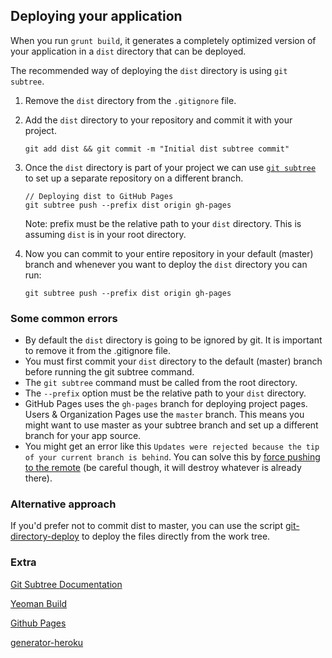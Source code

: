 ## Deploying your application

When you run ```grunt build```, it generates a completely optimized version of your application in a ```dist``` directory that can be deployed.

The recommended way of deploying the ```dist``` directory is using ```git subtree```.

1. Remove the ```dist``` directory from the ```.gitignore``` file.


2. Add the ```dist``` directory to your repository and commit it with your project.

   ```
   git add dist && git commit -m "Initial dist subtree commit"
   ```

3. Once the ```dist``` directory is part of your project we can use [```git subtree```](https://github.com/apenwarr/git-subtree) to set up a separate repository on a different branch.

   ```
   // Deploying dist to GitHub Pages
   git subtree push --prefix dist origin gh-pages
   ```

   Note: prefix must be the relative path to your ```dist``` directory. This is assuming ```dist``` is in your root directory.


4. Now you can commit to your entire repository in your default (master) branch and whenever you want to deploy the ```dist``` directory you can run:

   ```
   git subtree push --prefix dist origin gh-pages
   ```

### Some common errors
 * By default the ```dist``` directory is going to be ignored by git. It is important to remove it from the .gitignore file.
 * You must first commit your ```dist``` directory to the default (master) branch before running the git subtree command.
 * The ```git subtree``` command must be called from the root directory.
 * The ```--prefix``` option must be the relative path to your ```dist``` directory.
 * GitHub Pages uses the ```gh-pages``` branch for deploying project pages. Users & Organization Pages use the ```master``` branch. This means you might want to use master as your subtree branch and set up a different branch for your app source.
 * You might get an error like this `Updates were rejected because the tip of your current branch is behind`. You can solve this by [force pushing to the remote](http://stackoverflow.com/a/13403588/64949) (be careful though, it will destroy whatever is already there).

### Alternative approach
If you'd prefer not to commit dist to master, you can use the script [git-directory-deploy](https://github.com/X1011/git-directory-deploy) to deploy the files directly from the work tree.

### Extra
 [Git Subtree Documentation](https://github.com/git/git/blob/master/contrib/subtree/git-subtree.txt)

 [Yeoman Build](https://github.com/yeoman/yeoman/wiki/yeoman-build)

 [Github Pages](https://help.github.com/articles/user-organization-and-project-pages)

 [generator-heroku](https://github.com/passy/generator-heroku)